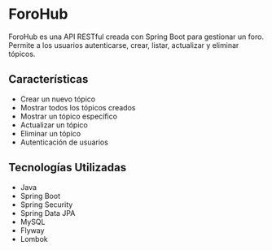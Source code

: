 # ForoHub

ForoHub es una API RESTful creada con Spring Boot para gestionar un foro. Permite a los usuarios autenticarse, crear, listar, actualizar y eliminar tópicos.

## Características

- Crear un nuevo tópico
- Mostrar todos los tópicos creados
- Mostrar un tópico específico
- Actualizar un tópico
- Eliminar un tópico
- Autenticación de usuarios

## Tecnologías Utilizadas

- Java
- Spring Boot
- Spring Security
- Spring Data JPA
- MySQL
- Flyway
- Lombok


